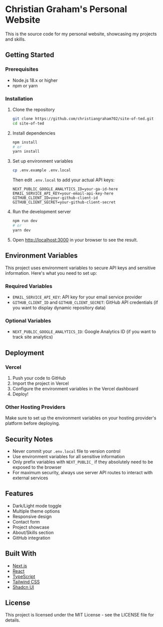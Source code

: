 # Christian Graham's Personal Website

This is the source code for my personal website, showcasing my projects and skills.

## Getting Started

### Prerequisites

- Node.js 18.x or higher
- npm or yarn

### Installation

1. Clone the repository
   ```bash
   git clone https://github.com/christiangraham702/site-of-ted.git
   cd site-of-ted
   ```

2. Install dependencies
   ```bash
   npm install
   # or
   yarn install
   ```

3. Set up environment variables
   ```bash
   cp .env.example .env.local
   ```
   
   Then edit `.env.local` to add your actual API keys:
   ```
   NEXT_PUBLIC_GOOGLE_ANALYTICS_ID=your-ga-id-here
   EMAIL_SERVICE_API_KEY=your-email-api-key-here
   GITHUB_CLIENT_ID=your-github-client-id
   GITHUB_CLIENT_SECRET=your-github-client-secret
   ```

4. Run the development server
   ```bash
   npm run dev
   # or
   yarn dev
   ```

5. Open [http://localhost:3000](http://localhost:3000) in your browser to see the result.

## Environment Variables

This project uses environment variables to secure API keys and sensitive information. Here's what you need to set up:

### Required Variables

- `EMAIL_SERVICE_API_KEY`: API key for your email service provider
- `GITHUB_CLIENT_ID` and `GITHUB_CLIENT_SECRET`: GitHub API credentials (if you want to display dynamic repository data)

### Optional Variables

- `NEXT_PUBLIC_GOOGLE_ANALYTICS_ID`: Google Analytics ID (if you want to track site analytics)

## Deployment

### Vercel

1. Push your code to GitHub
2. Import the project in Vercel
3. Configure the environment variables in the Vercel dashboard
4. Deploy!

### Other Hosting Providers

Make sure to set up the environment variables on your hosting provider's platform before deploying.

## Security Notes

- Never commit your `.env.local` file to version control
- Use environment variables for all sensitive information
- Only prefix variables with `NEXT_PUBLIC_` if they absolutely need to be exposed to the browser
- For maximum security, always use server API routes to interact with external services

## Features

- Dark/Light mode toggle
- Multiple theme options
- Responsive design
- Contact form
- Project showcase
- About/Skills section
- GitHub integration

## Built With

- [Next.js](https://nextjs.org/)
- [React](https://reactjs.org/)
- [TypeScript](https://www.typescriptlang.org/)
- [Tailwind CSS](https://tailwindcss.com/)
- [Shadcn UI](https://ui.shadcn.com/)

## License

This project is licensed under the MIT License - see the LICENSE file for details.
